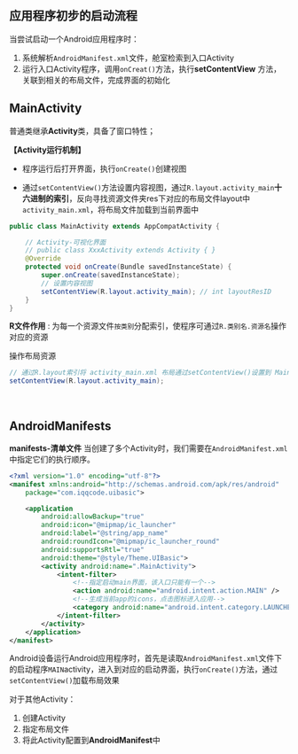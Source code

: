## 应用程序初步的启动流程

当尝试启动一个Android应用程序时：

1. 系统解析`AndroidManifest.xml`文件，舱室检索到入口Activity
2. 运行入口Activity程序，调用`onCreat()`方法，执行**setContentView** 方法，关联到相关的布局文件，完成界面的初始化

## MainActivity

普通类继承**Activity**类，具备了窗口特性；

**【Activity运行机制】**

- 程序运行后打开界面，执行`onCreate()`创建视图

- 通过`setContentView()`方法设置内容视图，通过`R.layout.activity_main`**十六进制的索引**，反向寻找资源文件夹res下对应的布局文件layout中`activity_main.xml`，将布局文件加载到当前界面中

```java
public class MainActivity extends AppCompatActivity {

    // Activity-可视化界面
    // public class XxxActivity extends Activity { }
    @Override
    protected void onCreate(Bundle savedInstanceState) {
        super.onCreate(savedInstanceState);
        // 设置内容视图
        setContentView(R.layout.activity_main); // int layoutResID
    }
}
```

**R文件作用** : 为每一个资源文件`按类别`分配索引，使程序可通过`R.类别名.资源名`操作对应的资源

操作布局资源

```java
// 通过R.layout索引将 activity_main.xml 布局通过setContentView()设置到 MainActivity上
setContentView(R.layout.activity_main); 
```

<br>

## AndroidManifests

**manifests-清单文件** 当创建了多个Activity时，我们需要在`AndroidManifest.xml`中指定它们的执行顺序。

```xml
<?xml version="1.0" encoding="utf-8"?>
<manifest xmlns:android="http://schemas.android.com/apk/res/android"
    package="com.iqqcode.uibasic">

    <application
        android:allowBackup="true"
        android:icon="@mipmap/ic_launcher"
        android:label="@string/app_name"
        android:roundIcon="@mipmap/ic_launcher_round"
        android:supportsRtl="true"
        android:theme="@style/Theme.UIBasic">
        <activity android:name=".MainActivity">
            <intent-filter>
                <!--指定启动main界面，该入口只能有一个-->
                <action android:name="android.intent.action.MAIN" />
                <!--生成当前app的icons，点击图标进入应用-->
                <category android:name="android.intent.category.LAUNCHER" />
            </intent-filter>
        </activity>
    </application>
</manifest>
```

Android设备运行Android应用程序时，首先是读取`AndroidManifest.xml`文件下的启动程序`MAIN`activity，进入到对应的启动界面，执行`onCreate()`方法，通过`setContentView()`加载布局效果

对于其他Activity：

1. 创建Activity
2. 指定布局文件
3. 将此Activity配置到**AndroidManifest**中



